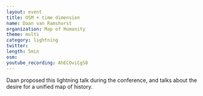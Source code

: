 ```yaml
---
layout: event
title: OSM + time dimension
name: Daan van Ramshorst
organization: Map of Humanity
theme: multi
category: lightning
twitter:
length: 5min
osm:
youtube_recording: AhECOviCgS8
---
```

Daan proposed this lightning talk during the conference, and talks about the desire for a unified map of history.
